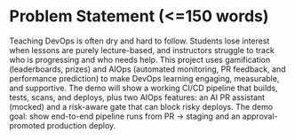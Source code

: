 # Problem Statement (<=150 words)

Teaching DevOps is often dry and hard to follow. Students lose interest when lessons are purely lecture-based,
and instructors struggle to track who is progressing and who needs help. This project uses gamification (leaderboards,
prizes) and AIOps (automated monitoring, PR feedback, and performance prediction) to make DevOps learning engaging,
measurable, and supportive. The demo will show a working CI/CD pipeline that builds, tests, scans, and deploys,
plus two AIOps features: an AI PR assistant (mocked) and a risk-aware gate that can block risky deploys.
The demo goal: show end-to-end pipeline runs from PR → staging and an approval-promoted production deploy.
